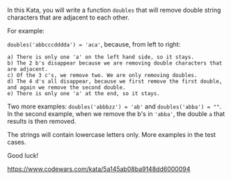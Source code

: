 In this Kata, you will write a function `doubles` that will remove double string characters that are adjacent to each other.

For example:

`doubles('abbcccdddda') = 'aca'`, because, from left to right:

```
a) There is only one 'a' on the left hand side, so it stays.
b) The 2 b's disappear because we are removing double characters that are adjacent.
c) Of the 3 c's, we remove two. We are only removing doubles.
d) The 4 d's all disappear, because we first remove the first double, and again we remove the second double.
e) There is only one 'a' at the end, so it stays.
```

Two more examples: `doubles('abbbzz') = 'ab'` and `doubles('abba') = ""`. In the second example, when we remove the b's in `'abba'`, the double `a` that results is then removed.

The strings will contain lowercase letters only. More examples in the test cases.

Good luck!

https://www.codewars.com/kata/5a145ab08ba9148dd6000094